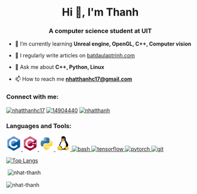 <h1 align="center">Hi 👋, I'm Thanh</h1>
<h3 align="center">A computer science student at UIT</h3>

- 🌱 I’m currently learning **Unreal engine, OpenGL, C++, Computer vision**

- 📝 I regularly write articles on [batdaulaptrinh.com](batdaulaptrinh.com)

- 💬 Ask me about **C++, Python, Linux**

- 📫 How to reach me **nhatthanhc17@gmail.com**

<h3 align="left">Connect with me:</h3>
<p align="left">
    <a href="https://linkedin.com/in/nhatthanhc17" target="blank">
        <img align="center" src="https://raw.githubusercontent.com/rahuldkjain/github-profile-readme-generator/master/src/images/icons/Social/linked-in-alt.svg"
            alt="nhatthanhc17" height="30" width="40" /></a>
    <a href="https://stackoverflow.com/users/14904440" target="blank">
        <img align="center" src="https://raw.githubusercontent.com/rahuldkjain/github-profile-readme-generator/master/src/images/icons/Social/stack-overflow.svg"
            alt="14904440" height="30" width="40" /></a>
    <a href="https://www.hackerrank.com/nhatthanh" target="blank">
        <img align="center" src="https://raw.githubusercontent.com/rahuldkjain/github-profile-readme-generator/master/src/images/icons/Social/hackerrank.svg"
            alt="nhatthanh" height="30" width="40" /></a>
</p>

<h3 align="left">Languages and Tools:</h3>
<p align="left"> 
    <a href="https://www.cprogramming.com/" target="_blank" rel="noreferrer"> 
        <img src="https://raw.githubusercontent.com/devicons/devicon/master/icons/c/c-original.svg" 
             alt="c" width="40" height="40" /> </a> 
    <a href="https://www.w3schools.com/cpp/" target="_blank" rel="noreferrer">
        <img src="https://raw.githubusercontent.com/devicons/devicon/master/icons/cplusplus/cplusplus-original.svg" 
             alt="cplusplus" width="40" height="40" /> </a>
    <a href="https://www.python.org" target="_blank" rel="noreferrer"> 
        <img src="https://raw.githubusercontent.com/devicons/devicon/master/icons/python/python-original.svg"
            alt="python" width="40" height="40" /> </a> 
    <a href="https://www.linux.org/" target="_blank" rel="noreferrer">
        <img src="https://raw.githubusercontent.com/devicons/devicon/master/icons/linux/linux-original.svg" 
             alt="linux" width="40" height="40" /> </a>
   <a href="https://www.gnu.org/software/bash/" target="_blank" rel="noreferrer"> 
        <img src="https://www.vectorlogo.zone/logos/gnu_bash/gnu_bash-icon.svg"
             alt="bash" width="40" height="40" /> </a>
    <a href="https://www.tensorflow.org" target="_blank" rel="noreferrer"> 
        <img src="https://www.vectorlogo.zone/logos/tensorflow/tensorflow-icon.svg" 
             alt="tensorflow" width="40" height="40" /> </a>
    <a href="https://pytorch.org/" target="_blank" rel="noreferrer">
        <img src="https://www.vectorlogo.zone/logos/pytorch/pytorch-icon.svg" 
             alt="pytorch" width="40" height="40" /> </a>
    <a href="https://git-scm.com/" target="_blank" rel="noreferrer"> 
        <img src="https://www.vectorlogo.zone/logos/git-scm/git-scm-icon.svg" 
             alt="git" width="40" height="40" /> </a> 
<!--     <a href="https://opencv.org/" target="_blank" rel="noreferrer"> 
        <img src="https://www.vectorlogo.zone/logos/opencv/opencv-icon.svg" 
             alt="opencv" width="40" height="40" /> </a> -->
<!--     <a href="https://pandas.pydata.org/" target="_blank" rel="noreferrer"> 
        <img src="https://raw.githubusercontent.com/devicons/devicon/2ae2a900d2f041da66e950e4d48052658d850630/icons/pandas/pandas-original.svg" 
             alt="pandas" width="40" height="40" /> </a>  -->
<!--     <a href="https://scikit-learn.org/" target="_blank" rel="noreferrer"> 
        <img src="https://upload.wikimedia.org/wikipedia/commons/0/05/Scikit_learn_logo_small.svg" 
             alt="scikit_learn" width="40" height="40" /> </a>  -->
<!--     <a href="https://www.sqlite.org/" target="_blank" rel="noreferrer"> 
        <img src="https://www.vectorlogo.zone/logos/sqlite/sqlite-icon.svg" 
             alt="sqlite" width="40" height="40" /> </a> -->
<!--     <a href="https://www.microsoft.com/en-us/sql-server" target="_blank" rel="noreferrer"> 
        <img src="https://www.svgrepo.com/show/303229/microsoft-sql-server-logo.svg" 
             alt="mssql" width="40" height="40" /> </a> -->

</p>


[![Top Langs](https://github-readme-stats.vercel.app/api/top-langs/?username=nhat-thanh&hide=jupyter%20notebook,javascript,go,css&layout=compact&langs_count=4)](https://github.com/anuraghazra/github-readme-stats)


<p>&nbsp;<img align="center"
        src="https://github-readme-stats.vercel.app/api?username=nhat-thanh&show_icons=true&locale=en"
        alt="nhat-thanh" /></p>

<p><img align="center" src="https://github-readme-streak-stats.herokuapp.com/?user=nhat-thanh&" alt="nhat-thanh" /></p>
